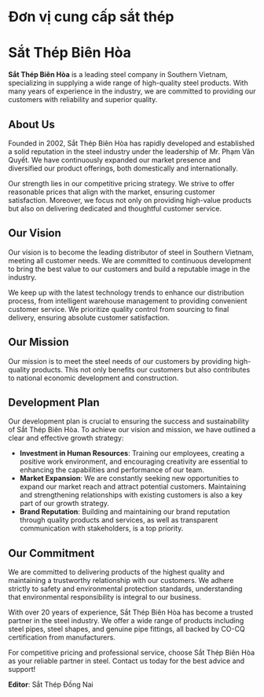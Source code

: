 # Đơn vị cung cấp sắt thép
# Sắt Thép Biên Hòa

**Sắt Thép Biên Hòa** is a leading steel company in Southern Vietnam, specializing in supplying a wide range of high-quality steel products. With many years of experience in the industry, we are committed to providing our customers with reliability and superior quality.

## About Us

Founded in 2002, Sắt Thép Biên Hòa has rapidly developed and established a solid reputation in the steel industry under the leadership of Mr. Phạm Văn Quyết. We have continuously expanded our market presence and diversified our product offerings, both domestically and internationally.

Our strength lies in our competitive pricing strategy. We strive to offer reasonable prices that align with the market, ensuring customer satisfaction. Moreover, we focus not only on providing high-value products but also on delivering dedicated and thoughtful customer service.

## Our Vision

Our vision is to become the leading distributor of steel in Southern Vietnam, meeting all customer needs. We are committed to continuous development to bring the best value to our customers and build a reputable image in the industry.

We keep up with the latest technology trends to enhance our distribution process, from intelligent warehouse management to providing convenient customer service. We prioritize quality control from sourcing to final delivery, ensuring absolute customer satisfaction.

## Our Mission

Our mission is to meet the steel needs of our customers by providing high-quality products. This not only benefits our customers but also contributes to national economic development and construction.

## Development Plan

Our development plan is crucial to ensuring the success and sustainability of Sắt Thép Biên Hòa. To achieve our vision and mission, we have outlined a clear and effective growth strategy:

- **Investment in Human Resources**: Training our employees, creating a positive work environment, and encouraging creativity are essential to enhancing the capabilities and performance of our team.
- **Market Expansion**: We are constantly seeking new opportunities to expand our market reach and attract potential customers. Maintaining and strengthening relationships with existing customers is also a key part of our growth strategy.
- **Brand Reputation**: Building and maintaining our brand reputation through quality products and services, as well as transparent communication with stakeholders, is a top priority.

## Our Commitment

We are committed to delivering products of the highest quality and maintaining a trustworthy relationship with our customers. We adhere strictly to safety and environmental protection standards, understanding that environmental responsibility is integral to our business.

With over 20 years of experience, Sắt Thép Biên Hòa has become a trusted partner in the steel industry. We offer a wide range of products including steel pipes, steel shapes, and genuine pipe fittings, all backed by CO-CQ certification from manufacturers.

For competitive pricing and professional service, choose Sắt Thép Biên Hòa as your reliable partner in steel. Contact us today for the best advice and support!

**Editor**: Sắt Thép Đồng Nai
